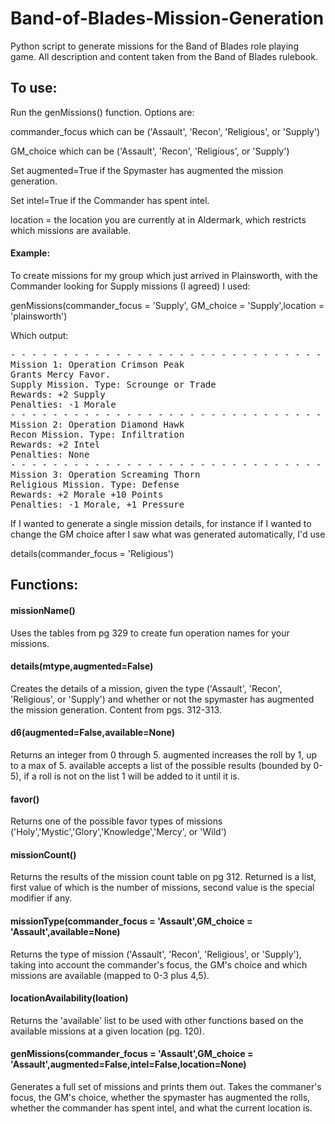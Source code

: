 # Band-of-Blades-Mission-Generation

Python script to generate missions for the Band of Blades role playing game.
All description and content taken from the Band of Blades rulebook.

## To use:

Run the genMissions() function. Options are: 

commander_focus which can be ('Assault', 'Recon', 'Religious', or 'Supply')

GM_choice which can be ('Assault', 'Recon', 'Religious', or 'Supply')

Set augmented=True if the Spymaster has augmented the mission generation.

Set intel=True if the Commander has spent intel.

location = the location you are currently at in Aldermark, which restricts which missions are available.

#### Example:

To create missions for my group which just arrived in Plainsworth, with the Commander looking for Supply missions (I agreed) I used:

genMissions(commander_focus = 'Supply', GM_choice = 'Supply',location = 'plainsworth')

Which output:

<pre>
- - - - - - - - - - - - - - - - - - - - - - - - - - - - - -
Mission 1: Operation Crimson Peak
Grants Mercy Favor.
Supply Mission. Type: Scrounge or Trade
Rewards: +2 Supply
Penalties: -1 Morale
- - - - - - - - - - - - - - - - - - - - - - - - - - - - - -
Mission 2: Operation Diamond Hawk
Recon Mission. Type: Infiltration
Rewards: +2 Intel
Penalties: None
- - - - - - - - - - - - - - - - - - - - - - - - - - - - - -
Mission 3: Operation Screaming Thorn
Religious Mission. Type: Defense
Rewards: +2 Morale +10 Points
Penalties: -1 Morale, +1 Pressure
</pre>

If I wanted to generate a single mission details, for instance if I wanted to change the GM choice after I saw what was generated automatically, I'd use

details(commander_focus = 'Religious')

## Functions:

#### missionName()

Uses the tables from pg 329 to create fun operation names for your missions.

#### details(mtype,augmented=False)

Creates the details of a mission, given the type ('Assault', 'Recon', 'Religious', or 'Supply') and whether or not the spymaster has augmented the mission generation. Content from pgs. 312-313.

#### d6(augmented=False,available=None)

Returns an integer from 0 through 5. augmented increases the roll by 1, up to a max of 5. available accepts a list of the possible results (bounded by 0-5), if a roll is not on the list 1 will be added to it until it is.

#### favor()

Returns one of the possible favor types of missions ('Holy','Mystic','Glory','Knowledge','Mercy', or 'Wild')

#### missionCount()

Returns the results of the mission count table on pg 312. Returned is a list, first value of which is the number of missions, second value is the special modifier if any.

#### missionType(commander_focus = 'Assault',GM_choice = 'Assault',available=None)

Returns the type of mission ('Assault', 'Recon', 'Religious', or 'Supply'), taking into account the commander's focus, the GM's choice and which missions are available (mapped to 0-3 plus 4,5).

#### locationAvailability(loation)

Returns the 'available' list to be used with other functions based on the available missions at a given location (pg. 120).

#### genMissions(commander_focus = 'Assault',GM_choice = 'Assault',augmented=False,intel=False,location=None)

Generates a full set of missions and prints them out. Takes the commaner's focus, the GM's choice, whether the spymaster has augmented the rolls, whether the commander has spent intel, and what the current location is.
